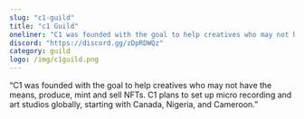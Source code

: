 ```yaml
---
slug: "c1-guild"
title: "c1 Guild"
oneliner: "C1 was founded with the goal to help creatives who may not have the means, produce, mint and sell NFTs."
discord: "https://discord.gg/zDpRDWQz"
category: guild
logo: /img/c1guild.png
---
```


“C1 was founded with the goal to help creatives who may not have the means, produce, mint and sell NFTs. C1 plans to set up micro recording and art studios globally, starting with Canada, Nigeria, and Cameroon.”

